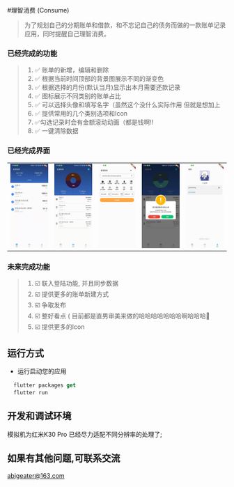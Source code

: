#理智消费 (Consume)

> 为了规划自己的分期账单和借款，和不忘记自己的债务而做的一款账单记录应用，同时提醒自己理智消费。

### 已经完成的功能

> 1. ✅ 账单的新增，编辑和删除
> 2. ✅ 根据当前时间顶部的背景图展示不同的渐变色
> 3. ✅ 根据选择的月份(默认当月)显示出本月需要还款记录
> 4. ✅ 图标展示不同类别的账单占比
> 5. ✅ 可以选择头像和填写名字（虽然这个没什么实际作用 但就是想加上
> 6. ✅ 提供常用的几个类别选项和Icon
> 7. ✅勾选记录时会有金额滚动动画（都是钱啊!!
> 8. ✅ 一键清除数据

### 已经完成界面

<table>
  <tbody>
    <tr>
      <td align="center" width="200" valign="top">
        <img src="images/index.jpg" width=200>
      </td>
      <td align="center" width="200" valign="top">
        <img src="images/bill.jpg" width=200>
      </td>
      <td align="center" width="200" valign="top">
        <img src="images/add.jpg" width=200>
      </td>
      <td align="center" width="200" valign="top">
        <img src="images/del_tip.jpg" width=200>
      </td>
      <td align="center" width="200" valign="top">
        <img src="images/my.jpg" width=200>
      </td>
     </tr>
  </tbody>
</table>



### 未来完成功能

> 1. ☑️ 联入登陆功能, 并且同步数据
> 2. ☑️ 提供更多的账单新建方式
> 3. ☑️ 争取发布
> 4. ☑️ 整好看点 ( 目前都是直男审美来做的哈哈哈哈哈哈哈啊哈哈哈👻
> 5. ☑️ 提供更多的Icon

## 运行方式

- 运行启动您的应用
```dart
  flutter packages get
  flutter run
```

## 开发和调试环境

模拟机为红米K30 Pro 已经尽力适配不同分辨率的处理了;

## 如果有其他问题,可联系交流
abigeater@163.com
